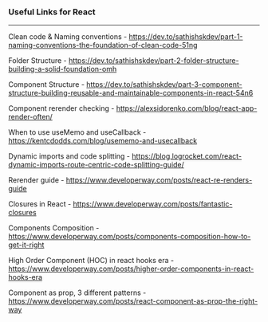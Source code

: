 ### Useful Links for React
---

Clean code & Naming conventions - https://dev.to/sathishskdev/part-1-naming-conventions-the-foundation-of-clean-code-51ng

Folder Structure - https://dev.to/sathishskdev/part-2-folder-structure-building-a-solid-foundation-omh

Component Structure - https://dev.to/sathishskdev/part-3-component-structure-building-reusable-and-maintainable-components-in-react-54n6

Component rerender checking - https://alexsidorenko.com/blog/react-app-render-often/

When to use useMemo and useCallback - https://kentcdodds.com/blog/usememo-and-usecallback

Dynamic imports and code splitting - https://blog.logrocket.com/react-dynamic-imports-route-centric-code-splitting-guide/

Rerender guide - https://www.developerway.com/posts/react-re-renders-guide

Closures in React - https://www.developerway.com/posts/fantastic-closures

Components Composition - https://www.developerway.com/posts/components-composition-how-to-get-it-right

High Order Component (HOC) in react hooks era - https://www.developerway.com/posts/higher-order-components-in-react-hooks-era

Component as prop, 3 different patterns - https://www.developerway.com/posts/react-component-as-prop-the-right-way
